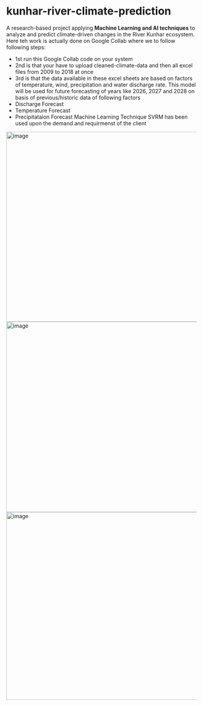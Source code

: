 # kunhar-river-climate-prediction
A research-based project applying **Machine Learning and AI techniques** to analyze and predict climate-driven changes in the River Kunhar ecosystem.  
Here teh work is actually done on Google Collab where we to follow following steps:

 - 1st run this Google Collab code on your system
 - 2nd is that your have to upload cleaned-climate-data and then all excel files from 2009 to 2018 at once
 - 3rd is that the data available in these excel sheets are based on factors of temperature, wind, precipitation and water discharge rate.
This model will be used for future forecasting of years like 2026, 2027 and 2028 on basis of previous/historic data of following factors
 - Discharge Forecast
 - Temperature Forecast
 - Precipitataion Forecast
Machine Learning Technique SVRM has been used upon the demand and requirmenst of the client

<img width="1195" height="502" alt="image" src="https://github.com/user-attachments/assets/32ba4929-9372-473f-b65f-74d8cd1b308e" />
<img width="1196" height="503" alt="image" src="https://github.com/user-attachments/assets/09ec4030-ac06-4a1b-9e64-6670b503af99" />
<img width="1208" height="496" alt="image" src="https://github.com/user-attachments/assets/c241f6ca-b725-4525-83bd-a647de0a1b47" />
